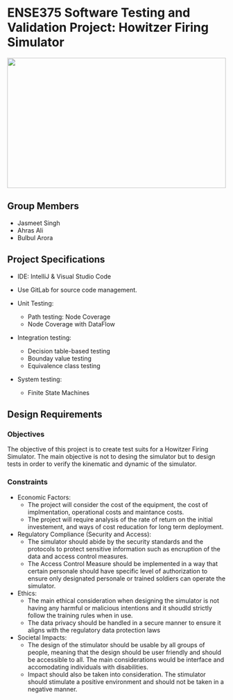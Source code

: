 # ENSE375 Software Testing and Validation Project: Howitzer Firing Simulator

<p align="center">
  <img src="https://knowyourmeme.com/photos/556312-warhammer-40000" width="100%" height="300">
</p>


## Group Members
- Jasmeet Singh
- Ahras Ali
- Bulbul Arora

## Project Specifications

- IDE: IntelliJ & Visual Studio Code
- Use GitLab for source code management.
- Unit Testing: 
   - Path testing: Node Coverage
   - Node Coverage with DataFlow 

- Integration testing:
   - Decision table-based testing
   - Bounday value testing 
   - Equivalence class testing
   
- System testing:
   - Finite State Machines 

## Design Requirements

### Objectives
The objective of this project is to create test suits for a Howitzer Firing Simulator. The main objective is not to desing the simulator but to design tests in order to verify the kinematic and dynamic of the simulator.

### Constraints
- Economic Factors:
    - The project will consider the cost of the equipment, the cost of implmentation, operational costs and maintance costs.
    - The project will require analysis of the rate of return on the initial investement, and ways of cost reducation for 
      long term deployment.
- Regulatory Compliance (Security and Access):
    - The simulator should abide by the security standards and the protocols to protect sensitive information such as encruption of the data
      and access control measures.
    - The Access Control Measure should be implemented in a way that certain personale should have specific level of authorization to ensure
      only designated personale or trained soldiers can operate the simulator.
- Ethics:
    - The main ethical consideration when designing the simulator is not having any harmful or malicious intentions and it shoudld
      strictly follow the training rules when in use.
    - The data privacy should be handled in a secure manner to ensure it aligns with the regulatory data protection laws
- Societal Impacts:
    - The design of the stimulator should be usable by all groups of people, meaning that the design should be user friendly and 
      should be accessible to all. The main considerations would be interface and accomodating individuals with disabilities.
    - Impact should also be taken into consideration. The stimulator should stimulate a positive environment and should not be 
      taken in a negative manner.
